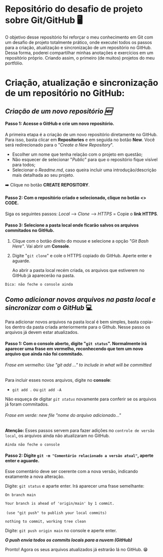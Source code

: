 # Repositório do desafio de projeto sobre Git/GitHub 🖥️
O objetivo desse repositório foi reforçar o meu conhecimento em Git com um desafio de projeto totalmente prático, onde executei todos os passos para a criação, atualização e sincronização de um repositório no GitHub. Dessa forma, poderei compartilhar minhas anotações e exercícios em um repositório próprio. Criando assim, o primeiro (de muitos) projetos do meu portfólio. 

# Criação, atualização e sincronização de um repositório no GitHub: 

## *Criação de um novo repositório 🆕*

#### Passo 1: Acesse o GitHub e crie um novo repositório.

A primeira etapa é a criação de um novo repositório diretamente no GitHub. Para isso, basta clicar em **Repositories** e em seguida no botão **New**. Você será redirecionado para o "*Create a New Repository*".

- Escolher um nome que tenha relação com o projeto em questão;
- Não esquecer de selecionar "*Public*" para que o repositório fique visível para todos;
- Selecionar o *Readme.md*, caso queira incluir uma introdução/descrição mais detalhada ao seu projeto. 

➡️ Clique no botão **CREATE REPOSITORY**. 

#### Passo 2: Com o repositório criado e selecionado, clique no botão <> **CODE**. 

Siga os seguintes passos: *Local* --> *Clone* --> *HTTPS* = Copie o **link HTTPS**. 

#### Passo 3: Selecione a pasta local onde ficarão salvos os arquivos commitados no GitHub.

1. Clique com o botão direito do mouse e selecione a opção *"Git Bash Here"*. Vai abrir um **Console**. 

2. Digite "`git clone`" e cole o HTTPS copiado do GitHub. Aperte enter e aguarde. 

   Ao abrir a pasta local recém criada, os arquivos que estiverem no GitHub já aparecerão na pasta.

`Dica: não feche o console ainda` 



## *Como adicionar novos arquivos na pasta local e sincronizar com o GitHub* 💻

Para adicionar novos arquivos na pasta local é bem simples, basta copia-los dentro da pasta criada anteriormente para o Github. Nesse passo os arquivos já devem estar atualizados. 

#### Passo 1: Com o console aberto, digite "`git status`". Normalmente irá aparecer uma frase em vermelho, reconhecendo que tem um novo arquivo que ainda não foi commitado.

###### Frase em vermelho: Use "git add <file> ..." to include in what will be committed

Para incluir esses novos arquivos, digite no **console**: 

- `git add .` ou `git add -A`

Não esqueça de digitar *`git status`* novamente para conferir se os arquivos já foram commitados. 

###### Frase em verde: new file "nome do arquivo adicionado..."

**Atenção:** Esses passos servem para fazer adições no `controle de versão local`, os arquivos ainda não atualizaram no GitHub. 

`Ainda não feche o console` 

#### Passo 2: Digite `git -m "Comentário relacionado a versão atual"`, aperte enter e aguarde. 

Esse comentário deve ser coerente com a nova versão, indicando exatamente a nova alteração. 

Digite: `git status` e aparte enter. Irá aparecer uma frase semelhante:

`On branch main` 

`Your branch is ahead of 'origin/main' by 1 commit.`

​	`(use "git push" to publish your local commits)`

`nothing to commit, working tree clean` 

Digite: `git push origin main` no console e aperte enter.

***O push envia todos os commits locais para a nuvem (GitHub)***

Pronto! Agora os seus arquivos atualizados já estrarão lá no GitHub. 😁

